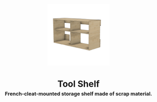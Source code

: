 <!-- 2025-05-07 -->

<p align="center">
  <img src="../../plans/tool-shelf/images/wireframe.png" width="40%"/>
</p>
<h1 align="center">
  Tool Shelf
  <br>
  <sup><sub><sup>French-cleat-mounted storage shelf made of scrap material.<sup></sub>
</h1>
